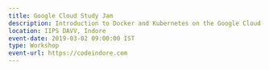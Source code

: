 ```yaml
---
title: Google Cloud Study Jam
description: Introduction to Docker and Kubernetes on the Google Cloud
location: IIPS DAVV, Indore
event-date: 2019-03-02 09:00:00 IST
type: Workshop
event-url: https://codeindore.com
---
```

